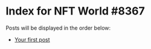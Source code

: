 # Index for NFT World #8367
Posts will be displayed in the order below:

- [Your first post](./001-first.md)

